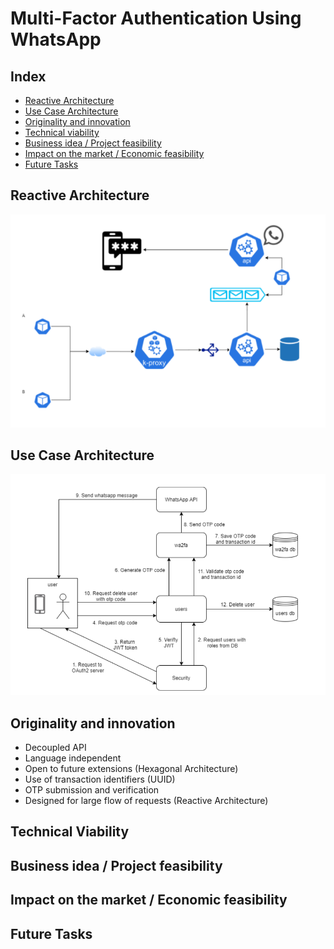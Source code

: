 # Multi-Factor Authentication Using WhatsApp

## Index 

* [Reactive Architecture](#Reactive-Architecture)
* [Use Case Architecture](##Use-Case-Architecture)
* [Originality and innovation](##Originality-and-innovation)
* [Technical viability](##Technical-viability)
* [Business idea / Project feasibility](##Business-idea-/-Project-feasibility)
* [Impact on the market / Economic feasibility](##Impact-on-the-market-/-Economic-feasibility)
* [Future Tasks](##Future-Tasks)

## Reactive Architecture

![](https://github.com/2PWA/docs/blob/main/resources/reactive-architecture.PNG)
    
## Use Case Architecture

![](https://github.com/2PWA/docs/blob/main/resources/use-case-architectures.PNG)

## Originality and innovation

- Decoupled API
- Language independent
- Open to future extensions (Hexagonal Architecture)
- Use of transaction identifiers (UUID)
- OTP submission and verification
- Designed for large flow of requests (Reactive Architecture)

## Technical Viability

## Business idea / Project feasibility



## Impact on the market / Economic feasibility

## Future Tasks
